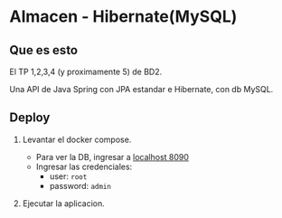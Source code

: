 # Almacen - Hibernate(MySQL)

## Que es esto

El TP 1,2,3,4 (y proximamente 5) de BD2.

Una API de Java Spring con JPA estandar e Hibernate, con db MySQL.

## Deploy

1. Levantar el docker compose.
    - Para ver la DB, ingresar a [localhost 8090](http://localhost:8090/)
    - Ingresar las credenciales:
        - user: `root`
        - password: `admin`

2. Ejecutar la aplicacion.